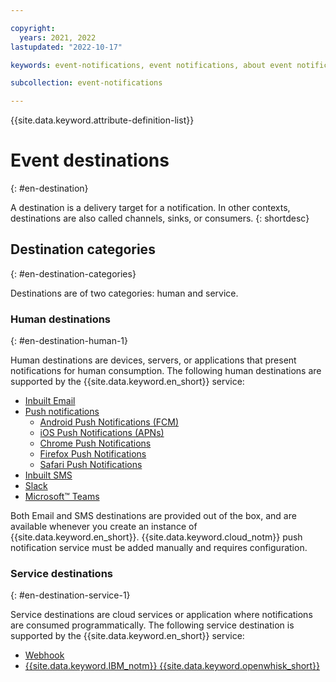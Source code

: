 ```yaml
---

copyright:
  years: 2021, 2022
lastupdated: "2022-10-17"

keywords: event-notifications, event notifications, about event notifications, destinations, event destination

subcollection: event-notifications

---
```


{{site.data.keyword.attribute-definition-list}}

# Event destinations
{: #en-destination}

A destination is a delivery target for a notification. In other contexts, destinations are also called channels, sinks, or consumers.
{: shortdesc}

## Destination categories
{: #en-destination-categories}

Destinations are of two categories: human and service.

### Human destinations
{: #en-destination-human-1}

Human destinations are devices, servers, or applications that present notifications for human consumption. The following human destinations are supported by the {{site.data.keyword.en_short}} service:

- [Inbuilt Email](/docs/event-notifications?topic=event-notifications-en-destinations-email)
- [Push notifications](/docs/event-notifications?topic=event-notifications-en-destinations-push)
   - [Android Push Notifications (FCM)](/docs/event-notifications?topic=event-notifications-en-push-fcm)
   - [iOS Push Notifications (APNs)](/docs/event-notifications?topic=event-notifications-en-push-apns)
   - [Chrome Push Notifications](/docs/event-notifications?topic=event-notifications-en-push-chrome)
   - [Firefox Push Notifications](/docs/event-notifications?topic=event-notifications-en-push-firefox)
   - [Safari Push Notifications](/docs/event-notifications?topic=event-notifications-en-push-safari)
- [Inbuilt SMS](/docs/event-notifications?topic=event-notifications-en-destinations-sms)
- [Slack](/docs/event-notifications?topic=event-notifications-en-destinations-slack)
- [Microsoft&trade; Teams](/docs/event-notifications?topic=event-notifications-en-destinations-msteams)

Both Email and SMS destinations are provided out of the box, and are available whenever you create an instance of {{site.data.keyword.en_short}}. {{site.data.keyword.cloud_notm}} push notification service must be added manually and requires configuration.

### Service destinations
{: #en-destination-service-1}

Service destinations are cloud services or application where notifications are consumed programmatically. The following service destination is supported by the {{site.data.keyword.en_short}} service:

- [Webhook](/docs/event-notifications?topic=event-notifications-en-destinations-webhook)
- [{{site.data.keyword.IBM_notm}} {{site.data.keyword.openwhisk_short}}](/docs/event-notifications?topic=event-notifications-en-destinations-cloud-functions)
